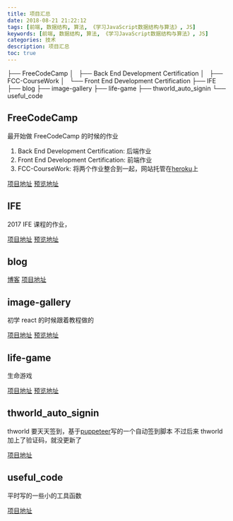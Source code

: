 ```yaml
---
title: 项目汇总
date: 2018-08-21 21:22:12
tags: [前端, 数据结构, 算法, 《学习JavaScript数据结构与算法》, JS]
keywords: [前端, 数据结构, 算法, 《学习JavaScript数据结构与算法》, JS]
categories: 技术
description: 项目汇总
toc: true
---
```


├── FreeCodeCamp
│   ├── Back End Development Certification
│   ├── FCC-CourseWork
│   └── Front End Development Certification
├── IFE
├── blog
├── image-gallery
├── life-game
├── thworld_auto_signin
└── useful_code

## FreeCodeCamp

最开始做 FreeCodeCamp 的时候的作业

1. Back End Development Certification: 后端作业
2. Front End Development Certification: 前端作业
3. FCC-CourseWork: 将两个作业整合到一起，网站托管在[heroku](https://www.heroku.com/)上

[项目地址](https://github.com/codeArvin/FCC-CourseWork)
[预览地址](https://fccwork-mks.herokuapp.com/)

## IFE

2017 IFE 课程的作业，

[项目地址](https://github.com/codeArvin/IFE)
[预览地址](http://shlpro.site/2017/03/18/IFE%E5%AD%A6%E4%B9%A0%20demo/)

## blog

[博客](http://shlpro.site/)
[项目地址](https://github.com/codeArvin/codearvin.github.io)

## image-gallery

初学 react 的时候跟着教程做的

[项目地址](https://github.com/codeArvin/image-gallery)
[预览地址](http://shlpro.site/image-gallery/)

## life-game

生命游戏

[项目地址](https://github.com/codeArvin/life-game)
[预览地址](http://shlpro.site/life-game/)

## thworld_auto_signin

thworld 要天天签到，基于[puppeteer](https://github.com/GoogleChrome/puppeteer)写的一个自动签到脚本
不过后来 thworld 加上了验证码，就没更新了

[项目地址](https://github.com/codeArvin/thworld_auto_signin)

## useful_code

平时写的一些小的工具函数

[项目地址](https://github.com/codeArvin/useful-code)
